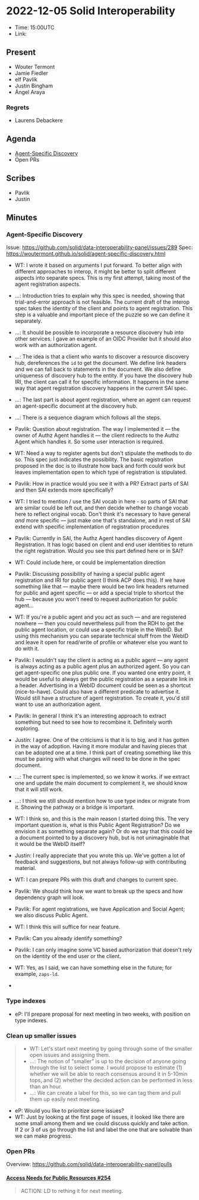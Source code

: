# 2022-12-05 Solid Interoperability

* Time: 15:00UTC
* Link: 

## Present

* Wouter Termont
* Jamie Fiedler
* elf Pavlik
* Justin Bingham
* Ángel Araya

### Regrets

* Laurens Debackere

## Agenda

* [Agent-Specific Discovery](https://github.com/solid/data-interoperability-panel/issues/289)
* Open PRs

## Scribes

* Pavlik
* Justin

## Minutes


### Agent-Specific Discovery

Issue: https://github.com/solid/data-interoperability-panel/issues/289
Spec: https://woutermont.github.io/solid/agent-specific-discovery.html

* WT: I wrote it based on arguments I put forward. To better align with different approaches to interop, it might be better to split different aspects into separate specs. This is my first attempt, taking most of the agent registration aspects.
* ...: Introduction tries to explain why this spec is needed, showing that trial-and-error approach is not feasible. The current draft of the interop spec takes the identity of the client and points to agent registration. This step is a valuable and important piece of the puzzle so we can define it separately.
* ...: It should be possible to incorporate a resource discovery hub into other services. I gave an example of an OIDC Provider but it should also work with an authorization agent.
* ...: The idea is that a client who wants to discover a resource discovery hub, dereferences the `id` to get the document. We define link headers and we can fall back to statements in the document. We also define uniqueness of discovery hub to the entity. If you have the discovery hub IRI, the client can call it for specific information. It happens in the same way that agent registration discovery happens in the current SAI spec.
* ...: The last part is about agent registration, where an agent can request an agent-specific document at the discovery hub.
* ...: There is a sequence diagram which follows all the steps.

* Pavlik: Question about registration. The way I implemented it — the owner of Authz Agent handles it — the client redirects to the Authz Agent which handles it. So some user interaction is required.
* WT: Need a way to register agents but don't stipulate the methods to do so. This spec just indicates the possibility. The basic registration proposed in the doc is to illustrate how back and forth could work but leaves implementation open to which type of registration is stipulated.
* Pavlik: How in practice would you see it with a PR? Extract parts of SAI and then SAI extends more specifically?
* WT: I tried to mention / use the SAI vocab in here - so parts of SAI that are similar could be left out, and then decide whether to change vocab here to reflect original vocab. Don't think it's necessary to have general _and_ more specific — just make one that's standalone, and in rest of SAI extend with specific implementation of registration procedures
* Pavlik: Currently in SAI, the Authz Agent handles discovery of Agent Registration. It has logic based on client and end user identities to return the right registration. Would you see this part defined here or in SAI?
* WT: Could include here, or could be implementation direction
* Pavlik: Discussing possibility of having a special public agent registration and IRI for public agent (I think ACP does this). If we have something like that — maybe there would be two link headers returned for public and agent specific — or add a special triple to shortcut the hub — because you won't need to request authorization for public agent...
* WT: If you're a public agent and you act as such — and are registered nowhere — then you could nevertheless pull from the RDH to get the public agent location, or could use a specific triple in the WebID. But using this mechanism you can separate technical stuff from the WebID and leave it open for read/write of profile or whatever else you want to do with it.
* Pavlik: I wouldn't say the client is acting as a public agent — any agent is always acting as a public agent plus an authorized agent. So you can get agent-specific one plus public one. If you wanted one entry point, it would be useful to always get the public registration as a separate link in a header. Advertising in a WebID document could be seen as a shortcut (nice-to-have). Could also have a different predicate to advertise it. Would still have a structure of agent registration. To create it, you'd still want to use an authorization agent.
* Pavlik: In general I think it's an interesting approach to extract something but need to see how to recombine it. Definitely worth exploring.
* Justin: I agree. One of the criticisms is that it is to big, and it has gotten in the way of adoption. Having it more modular and having pieces that can be adopted one at a time. I think part of creating something like this must be pairing with what changes will need to be done in the spec document.
* ...: The current spec is implemented, so we know it works. if we extract one and update the main document to complement it, we should know that it will still work.
* ...: I think we still should mention how to use type index or migrate from it. Showing the pathway or a bridge is important.
* WT: I think so, and this is the main reason I started doing this. The very important question is, what is this Public Agent Registration? Do we envision it as something separate again? Or do we say that this could be a document pointed to by a discovery hub, but is not unimaginable that it would be the WebID itself?
* Justin: I really appreciate that you wrote this up. We've gotten a lot of feedback and suggestions, but not always follow-up with contributing material.
* WT: I can prepare PRs with this draft and changes to current spec.
* Pavlik: We should think how we want to break up the specs and how dependency graph will look.
* Pavlik: For agent registrations, we have Application and Social Agent; we also discuss Public Agent. 
* WT: I think this will suffice for near feature.
* Pavlik: Can you already identify something?
* Pavlik: I can only imagine some VC based authorization that doesn't rely on the identity of the end user or the client.
* WT: Yes, as I said, we can have something else in the future; for example, `zaps-ld`.
* 

### Type indexes

* eP: I'll prepare proposal for next meeting in two weeks, with position on type indexes.

### Clean up smaller issues

> * WT: Let's start next meeting by going through some of the smaller open issues and assigning them. 
> * ...: The notion of "smaller" is up to the decision of anyone going through the list to select some. I would propose to estimate (1) whether we will be able to reach consensus around it in 5-10min tops, and (2) whether the decided action can be performed in less than an hour.
> * ...: We can create a label for this, so we can tag them and pull them up easily next meeting.


* eP: Would you like to prioritize some issues?
* WT: Just by looking at the first page of issues, it looked like there are some small among them and we could discuss quickly and take action. If 2 or 3 of us go through the list and label the one that are solvable than we can make progress.



### Open PRs

Overview: https://github.com/solid/data-interoperability-panel/pulls

#### [Access Needs for Public Resources #254](https://github.com/solid/data-interoperability-panel/pull/254)

> ACTION: LD to rething it for next meeting.



